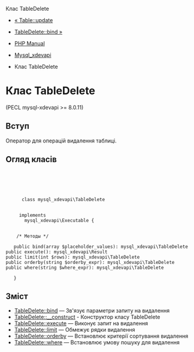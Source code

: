 Клас TableDelete

-   [« Table::update](mysql-xdevapi-table.update.html)
    
-   [TableDelete::bind »](mysql-xdevapi-tabledelete.bind.html)
    
-   [PHP Manual](index.html)
    
-   [Mysql\_xdevapi](book.mysql-xdevapi.html)
    
-   Клас TableDelete
    

# Клас TableDelete

(PECL mysql-xdevapi >= 8.0.11)

## Вступ

Оператор для операцій видалення таблиці.

## Огляд класів

```classsynopsis



    
     
      class mysql_xdevapi\TableDelete
     

     implements 
       mysql_xdevapi\Executable {


    /* Методы */
    
   public bind(array $placeholder_values): mysql_xdevapi\TableDelete
public execute(): mysql_xdevapi\Result
public limit(int $rows): mysql_xdevapi\TableDelete
public orderby(string $orderby_expr): mysql_xdevapi\TableDelete
public where(string $where_expr): mysql_xdevapi\TableDelete

   }
```

## Зміст

-   [TableDelete::bind](mysql-xdevapi-tabledelete.bind.html) — Зв'язує параметри запиту на видалення
-   [TableDelete::\_\_construct](mysql-xdevapi-tabledelete.construct.html) - Конструктор класу TableDelete
-   [TableDelete::execute](mysql-xdevapi-tabledelete.execute.html) — Виконує запит на видалення
-   [TableDelete::limit](mysql-xdevapi-tabledelete.limit.html) — Обмежує рядки видалення
-   [TableDelete::orderby](mysql-xdevapi-tabledelete.orderby.html) — Встановлює критерії сортування видалення
-   [TableDelete::where](mysql-xdevapi-tabledelete.where.html) — Встановлює умову пошуку для видалення